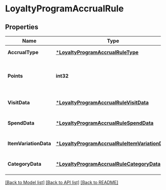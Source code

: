 # LoyaltyProgramAccrualRule

## Properties
Name | Type | Description | Notes
------------ | ------------- | ------------- | -------------
**AccrualType** | [***LoyaltyProgramAccrualRuleType**](LoyaltyProgramAccrualRuleType.md) |  | [default to null]
**Points** | **int32** | The number of points that  buyers earn based on the &#x60;accrual_type&#x60;. | [optional] [default to null]
**VisitData** | [***LoyaltyProgramAccrualRuleVisitData**](LoyaltyProgramAccrualRuleVisitData.md) |  | [optional] [default to null]
**SpendData** | [***LoyaltyProgramAccrualRuleSpendData**](LoyaltyProgramAccrualRuleSpendData.md) |  | [optional] [default to null]
**ItemVariationData** | [***LoyaltyProgramAccrualRuleItemVariationData**](LoyaltyProgramAccrualRuleItemVariationData.md) |  | [optional] [default to null]
**CategoryData** | [***LoyaltyProgramAccrualRuleCategoryData**](LoyaltyProgramAccrualRuleCategoryData.md) |  | [optional] [default to null]

[[Back to Model list]](../README.md#documentation-for-models) [[Back to API list]](../README.md#documentation-for-api-endpoints) [[Back to README]](../README.md)

